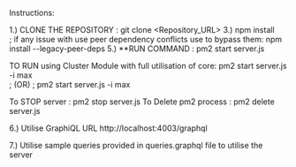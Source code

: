 


Instructions:

1.) CLONE THE REPOSITORY : git clone <Repository_URL>
3.) npm install      
      ;  if any issue with use peer dependency conflicts use to bypass them: npm install --legacy-peer-deps
5.) **RUN COMMAND : pm2 start server.js  

TO RUN using Cluster Module with full utilisation of core:  pm2 start server.js -i max   
; (OR) ; pm2 start server.js -i max

To STOP server : pm2 stop server.js
To Delete pm2 process : pm2 delete server.js

6.) Utilise GraphiQL URL http://localhost:4003/graphql

7.) Utilise sample queries provided in queries.graphql file to utilise the server


